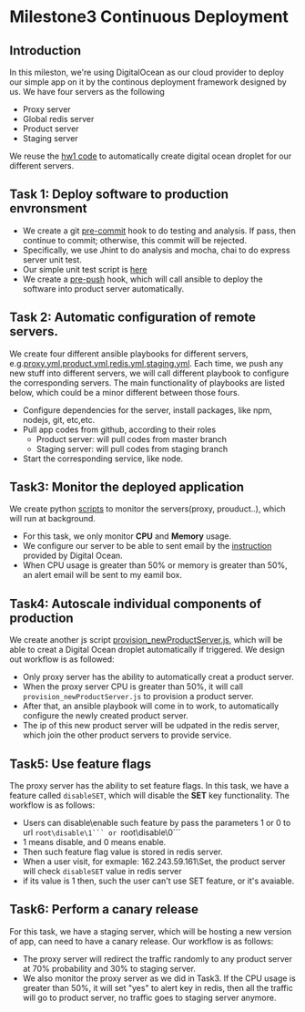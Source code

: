 # Milestone3 Continuous Deployment

## Introduction
In this mileston, we're using DigitalOcean as our cloud provider to deploy our simple app on it by the continous deployment framework designed by us. We have four servers as the following

* Proxy server
* Global redis server
* Product server
* Staging server

We reuse the [hw1 code](https://github.com/DevOps2016Fall/Milestone3/blob/master/deployment/provision_server.js) to automatically create digital ocean droplet for our different servers. 



## Task 1: Deploy software to production envronsment
* We create a git [pre-commit](https://github.com/DevOps2016Fall/Milestone3/blob/master/pre-commit.sh) hook to do testing and analysis. If pass, then continue to commit; otherwise, this commit will be rejected. 
* Specifically, we use Jhint to do analysis and mocha, chai to do express server unit test.
* Our simple unit test script is [here](https://github.com/DevOps2016Fall/Milestone3/blob/master/test/test.js)
* We create a [pre-push](https://github.com/DevOps2016Fall/Milestone3/blob/master/pre-push.sh) hook, which will call ansible to deploy the software into product server automatically.


## Task 2: Automatic configuration of remote servers.
We create four different ansible playbooks for different servers, e.g.[proxy.yml](https://github.com/DevOps2016Fall/Milestone3/blob/master/deployment/proxy.yml),[product.yml](https://github.com/DevOps2016Fall/Milestone3/blob/master/deployment/product.yml),[redis.yml](https://github.com/DevOps2016Fall/Milestone3/blob/master/deployment/redis.yml),[staging.yml](https://github.com/DevOps2016Fall/Milestone3/blob/master/deployment/staging.yml). Each time, we push any new stuff into different servers, we will call different playbook to configure the corresponding servers.
The main functionality of playbooks are listed below, which could be a minor different between those fours.

* Configure dependencies for the server, install packages, like npm, nodejs, git, etc,etc.
* Pull app codes from github, according to their roles
   * Product server: will pull codes from master branch
   * Staging server: will pull codes from staging branch
* Start the corresponding service, like node.

## Task3:  Monitor the deployed application

We create python [scripts](https://github.com/DevOps2016Fall/Milestone3/tree/master/monitor) to monitor the servers(proxy, prouduct..), which will run at background. 

* For this task, we only monitor __CPU__ and __Memory__ usage.
* We configure our server to be able to sent email by the [instruction](https://www.digitalocean.com/community/tutorials/how-to-install-and-configure-postfix-as-a-send-only-smtp-server-on-ubuntu-14-04) provided by Digital Ocean.
* When CPU usage is greater than 50% or memory is greater than 50%, an alert email will be sent to my eamil box.

## Task4: Autoscale individual components of production

We create another js script [provision_newProductServer.js](https://github.com/DevOps2016Fall/Milestone3/blob/master/deployment/provision_newProductServer.js), which will be able to creat a Digital Ocean droplet automatically if triggered. We design out workflow is as followed:

* Only proxy server has the ability to automatically creat a product server.
* When the proxy server CPU is greater than 50%, it will call ```provision_newProductServer.js``` to provision a product server.
* After that, an ansible playbook will come in to work, to automatically configure the newly created product server.
* The ip of this new product server will be udpated in the redis server, which join the other product servers to provide service.

## Task5: Use feature flags

The proxy server has the ability to set feature flags. In this task, we have a feature called ```disableSET```, which will disable the __SET__ key functionality. The workflow is as follows:

* Users can disable\enable such feature by pass the parameters 1 or 0 to url ````root\disable\1``` or ````root\disable\0```
* 1 means disable, and 0 means enable.
* Then such feature flag value is stored in redis server.
* When a user visit, for exmaple: 162.243.59.161\Set, the product server will check ```disableSET``` value in redis server
* if its value is 1 then, such the user can't use SET feature, or it's avaiable.

## Task6: Perform a canary release

For this task, we have a staging server, which will be hosting a new version of app, can need to have a canary release. Our workflow is as follows:

* The proxy server will redirect the traffic randomly to any product server at 70% probability and 30% to staging server.
* We also monitor the proxy server as we did in Task3. If the CPU usage is greater than 50%, it will set "yes" to alert key in redis, then all the traffic will go to product server, no traffic goes to staging server anymore.











